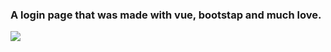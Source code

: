 <h3>A login page that was made with vue, bootstap and much love.</h3>

<img src="https://drive.google.com/file/d/12l_PFMJSDqjD_13FaUXF3CvaHPAy3-Kq">
